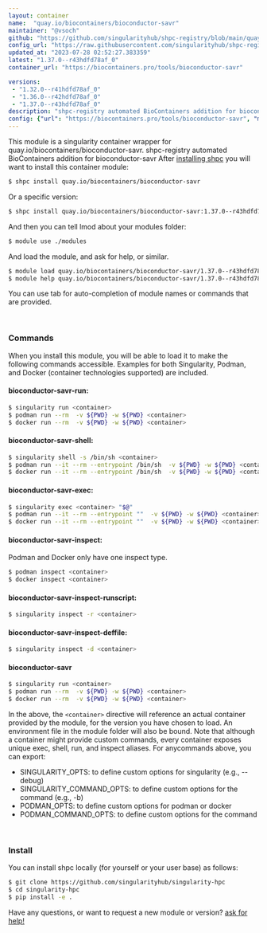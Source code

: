 ```yaml
---
layout: container
name:  "quay.io/biocontainers/bioconductor-savr"
maintainer: "@vsoch"
github: "https://github.com/singularityhub/shpc-registry/blob/main/quay.io/biocontainers/bioconductor-savr/container.yaml"
config_url: "https://raw.githubusercontent.com/singularityhub/shpc-registry/main/quay.io/biocontainers/bioconductor-savr/container.yaml"
updated_at: "2023-07-28 02:52:27.383359"
latest: "1.37.0--r43hdfd78af_0"
container_url: "https://biocontainers.pro/tools/bioconductor-savr"

versions:
 - "1.32.0--r41hdfd78af_0"
 - "1.36.0--r42hdfd78af_0"
 - "1.37.0--r43hdfd78af_0"
description: "shpc-registry automated BioContainers addition for bioconductor-savr"
config: {"url": "https://biocontainers.pro/tools/bioconductor-savr", "maintainer": "@vsoch", "description": "shpc-registry automated BioContainers addition for bioconductor-savr", "latest": {"1.37.0--r43hdfd78af_0": "sha256:6da7eac592e1c6a3b49e64364bd17c9f633b83bf8ffe16d49705467f6005d4df"}, "tags": {"1.32.0--r41hdfd78af_0": "sha256:029d83b6c85a499b28eaff0cfa4e998592f1c20913ee8f13ccda8215b76108aa", "1.36.0--r42hdfd78af_0": "sha256:2238287667ef8127c8091a0a097b302fca18ff4436cf426a5083f8f72d0c3bb2", "1.37.0--r43hdfd78af_0": "sha256:6da7eac592e1c6a3b49e64364bd17c9f633b83bf8ffe16d49705467f6005d4df"}, "docker": "quay.io/biocontainers/bioconductor-savr"}
---
```


This module is a singularity container wrapper for quay.io/biocontainers/bioconductor-savr.
shpc-registry automated BioContainers addition for bioconductor-savr
After [installing shpc](#install) you will want to install this container module:


```bash
$ shpc install quay.io/biocontainers/bioconductor-savr
```

Or a specific version:

```bash
$ shpc install quay.io/biocontainers/bioconductor-savr:1.37.0--r43hdfd78af_0
```

And then you can tell lmod about your modules folder:

```bash
$ module use ./modules
```

And load the module, and ask for help, or similar.

```bash
$ module load quay.io/biocontainers/bioconductor-savr/1.37.0--r43hdfd78af_0
$ module help quay.io/biocontainers/bioconductor-savr/1.37.0--r43hdfd78af_0
```

You can use tab for auto-completion of module names or commands that are provided.

<br>

### Commands

When you install this module, you will be able to load it to make the following commands accessible.
Examples for both Singularity, Podman, and Docker (container technologies supported) are included.

#### bioconductor-savr-run:

```bash
$ singularity run <container>
$ podman run --rm  -v ${PWD} -w ${PWD} <container>
$ docker run --rm  -v ${PWD} -w ${PWD} <container>
```

#### bioconductor-savr-shell:

```bash
$ singularity shell -s /bin/sh <container>
$ podman run --it --rm --entrypoint /bin/sh  -v ${PWD} -w ${PWD} <container>
$ docker run --it --rm --entrypoint /bin/sh  -v ${PWD} -w ${PWD} <container>
```

#### bioconductor-savr-exec:

```bash
$ singularity exec <container> "$@"
$ podman run --it --rm --entrypoint ""  -v ${PWD} -w ${PWD} <container> "$@"
$ docker run --it --rm --entrypoint ""  -v ${PWD} -w ${PWD} <container> "$@"
```

#### bioconductor-savr-inspect:

Podman and Docker only have one inspect type.

```bash
$ podman inspect <container>
$ docker inspect <container>
```

#### bioconductor-savr-inspect-runscript:

```bash
$ singularity inspect -r <container>
```

#### bioconductor-savr-inspect-deffile:

```bash
$ singularity inspect -d <container>
```



#### bioconductor-savr

```bash
$ singularity run <container>
$ podman run --rm  -v ${PWD} -w ${PWD} <container>
$ docker run --rm  -v ${PWD} -w ${PWD} <container>
```


In the above, the `<container>` directive will reference an actual container provided
by the module, for the version you have chosen to load. An environment file in the
module folder will also be bound. Note that although a container
might provide custom commands, every container exposes unique exec, shell, run, and
inspect aliases. For anycommands above, you can export:

 - SINGULARITY_OPTS: to define custom options for singularity (e.g., --debug)
 - SINGULARITY_COMMAND_OPTS: to define custom options for the command (e.g., -b)
 - PODMAN_OPTS: to define custom options for podman or docker
 - PODMAN_COMMAND_OPTS: to define custom options for the command

<br>

### Install

You can install shpc locally (for yourself or your user base) as follows:

```bash
$ git clone https://github.com/singularityhub/singularity-hpc
$ cd singularity-hpc
$ pip install -e .
```

Have any questions, or want to request a new module or version? [ask for help!](https://github.com/singularityhub/singularity-hpc/issues)